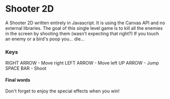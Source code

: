 # Shooter 2D

A Shooter 2D written entirely in Javascript. It is using the Canvas API and no external libraries.
The goal of this single level game is to kill all the enemies in the screen by shooting them (wasn't expecting that right?)
If you touch an enemy or a bird's poop you... die...

### Keys
RIGHT ARROW - Move right
LEFT ARROW  - Move left
UP ARROW    - Jump
SPACE BAR   - Shoot

#### Final words
Don't forget to enjoy the special effects when you win!
